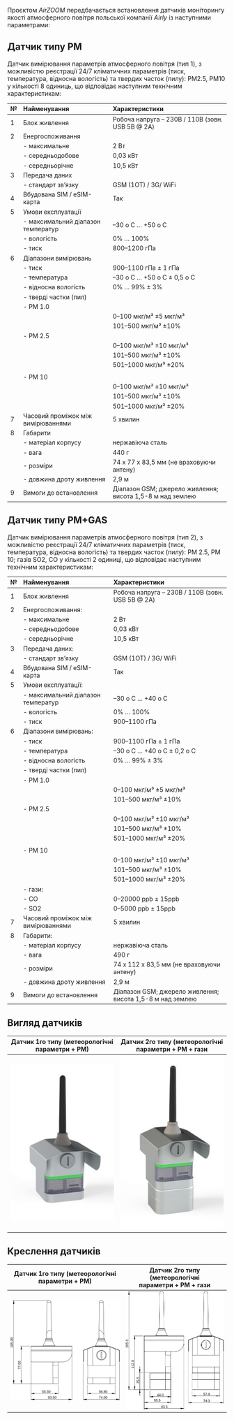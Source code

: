 ﻿Проєктом _AirZOOM_ передбачається встановлення датчиків моніторингу якості атмосферного повітря польської компанії _Airly_ із наступними параметрами:

## Датчик типу PM

Датчик вимірювання параметрів атмосферного повітря (тип 1), з можливістю реєстрації 24/7 кліматичних параметрів (тиск, температура, відносна вологість) та твердих часток (пилу): РМ2.5, РМ10 у кількості 8 одиниць, що відповідає наступним технічним характеристикам:

|   №   |   Найменування                       |   Характеристики                                                       |
| :---- | :----------------------------------- | :--------------------------------------------------------------------- |
| 1     | Блок живлення                        | Робоча напруга – 230В / 110В (зовн. USB 5В @ 2A)                       |
| 2     | Енергоспоживання                     |                                                                        |
|       | - максимальне                        | 2 Вт                                                                   |
|       | - середньодобове                     | 0,03 кВт                                                               |
|       | - середньорічне                      | 10,5 кВт                                                               |
| 3     | Передача даних                       |                                                                        |
|       | - стандарт зв’язку                   | GSM (1OT) / 3G/ WiFi                                                   |
| 4     | Вбудована SIM / eSIM-карта           | Так                                                                    |
| 5     | Умови експлуатації                   |                                                                        |
|       | - максимальний діапазон температур   | –30 o C … +50 o C                                                      |
|       | - вологість                          | 0% … 100%                                                              |
|       | - тиск                               | 800–1200 гПа                                                           |
| 6     | Діапазони вимірювань                 |                                                                        |
|       | - тиск                               | 900–1100 гПа ± 1 гПа                                                   |
|       | - температурa                        | –30 o C … +50 o C ± 0,5 o C                                            |
|       | - відносна вологість                 | 0% … 99% ± 3%                                                          |
|       | - тверді частки (пил)                |                                                                        |
|       | - РМ 1.0                             |                                                                        |
|       |                                      | 0–100 мкг/м³ ±5 мкг/м³                                                 |
|       |                                      | 101–500 мкг/м³ ±10%                                                    |
|       | - РМ 2.5                             |                                                                        |
|       |                                      | 0–100 мкг/м³ ±10 мкг/м³                                                |
|       |                                      | 101–500 мкг/м³ ±10%                                                    |
|       |                                      | 501–1000 мкг/м³ ±20%                                                   |
|       |                                      |                                                                        |
|       | - РМ 10                              |                                                                        |
|       |                                      | 0–100 мкг/м³ ±10 мкг/м³                                                |
|       |                                      | 101–500 мкг/м³ ±10%                                                    |
|       |                                      | 501–1000 мкг/м³ ±20%                                                   |
| 7     | Часовий проміжок між вимірюваннями   | 5 хвилин                                                               |
| 8     | Габарити                             |                                                                        |
|       | - матеріал корпусу                   | нержавіюча сталь                                                       |
|       | - вага                               | 440 г                                                                  |
|       | - розміри                            | 74 х 77 х 83,5 мм (не враховуючи антену)                               |
|       | - довжина дроту живлення             | 2,9 м                                                                  |
| 9     | Вимоги до встановлення               | Діапазон GSM; джерело живлення; висота 1,5-8 м над землею              |

## Датчик типу PM+GAS

Датчик вимірювання параметрів атмосферного повітря (тип 2), з можливістю реєстрації 24/7 кліматичних параметрів (тиск, температура, відносна вологість) та твердих часток (пилу): РМ 2.5, РМ 10; газів SO2, CO у кількості 2 одиниці, що відповідає наступним технічним характеристикам:

|   №   | Найменування                         | Характеристики                                                         |
| :---- | :----------------------------------- | :--------------------------------------------------------------------- |
| 1     | Блок живлення                        | Робоча напруга – 230В / 110В (зовн. USB 5В @ 2A)                       |
| 2     | Енергоспоживання:                    |                                                                        |
|       | - максимальне                        | 2 Вт                                                                   |
|       | - середньодобове                     | 0,03 кВт                                                               |
|       | - середньорічне                      | 10,5 кВт                                                               |
| 3     | Передача даних:                      |                                                                        |
|       | - стандарт зв’язку                   | GSM (1OT) / 3G/ WiFi                                                   |
| 4     | Вбудована SIM / eSIM-карта           | Так                                                                    |
| 5     | Умови експлуатації:                  |                                                                        |
|       | - максимальний діапазон температур   | –30 o C … +40 o C                                                      |
|       | - вологість                          | 0% … 100%                                                              |
|       | - тиск                               | 900–1100 гПа                                                           |
| 6     | Діапазони вимірювань:                |                                                                        |
|       | - тиск                               | 900–1100 гПа ± 1 гПа                                                   |
|       | - температурa                        | –30 o C … +40 o C ± 0,2 o C                                            |
|       | - відносна вологість                 | 0% … 99% ± 3%                                                          |
|       | - тверді частки (пил)                |                                                                        |
|       | - РМ 1.0                             |                                                                        |
|       |                                      | 0–100 мкг/м³ ±5 мкг/м³                                                 |
|       |                                      | 101–500 мкг/м³ ±10%                                                    |
|       | - РМ 2.5                             |                                                                        |
|       |                                      | 0–100 мкг/м³ ±10 мкг/м³                                                |
|       |                                      | 101–500 мкг/м³ ±10%                                                    |
|       |                                      | 501–1000 мкг/м³ ±20%                                                   |
|       |                                      |                                                                        |
|       | - РМ 10                              |                                                                        |
|       |                                      | 0–100 мкг/м³ ±10 мкг/м³                                                |
|       |                                      | 101–500 мкг/м³ ±10%                                                    |
|       |                                      | 501–1000 мкг/м³ ±20%                                                   |
|       | - гази:                              |                                                                        |
|       |     - СО                             | 0–20000 ppb ± 15ppb                                                    |
|       |     - SO2                            | 0–5000 ppb ± 15ppb                                                     |
| 7     | Часовий проміжок між вимірюваннями   | 5 хвилин                                                               |
| 8     | Габарити:                            |                                                                        |
|       | - матеріал корпусу                   | нержавіюча сталь                                                       |
|       | - вага                               | 490 г                                                                  |
|       | - розміри                            | 74 х 112 х 83,5 мм (не враховуючи антену)                              |
|       | - довжина дроту живлення             | 2,9 м                                                                  |
| 9     | Вимоги до встановлення               | Діапазон GSM; джерело живлення; висота 1,5-8 м над землею              |

## Вигляд датчиків

| Датчик 1го типу (метеорологічні <br/>параметри + РМ)   | Датчик 2го типу (метеорологічні <br/>параметри + РМ + гази |
| -- | -- |
| ![Sensor 1st type](img/pic_sens3.jpg ':size=350') | ![Sensor 2nd type](img/pic_sens4.jpg ':size=350')     |

## Креслення датчиків

| Датчик 1го типу (метеорологічні <br/>параметри + РМ)   | Датчик 2го типу (метеорологічні <br/>параметри + РМ + гази |
| -- | -- |
| ![Sensor 1st type](img/pm_sensor_drawing.svg ':size=350') | ![Sensor 2nd type](img/pm_gas_sensor_drawing.svg ':size=350')     |

